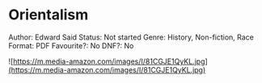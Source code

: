 # Orientalism

Author: Edward Said
Status: Not started
Genre: History, Non-fiction, Race
Format: PDF
Favourite?: No
DNF?: No

![https://m.media-amazon.com/images/I/81CGJE1QyKL.jpg](https://m.media-amazon.com/images/I/81CGJE1QyKL.jpg)